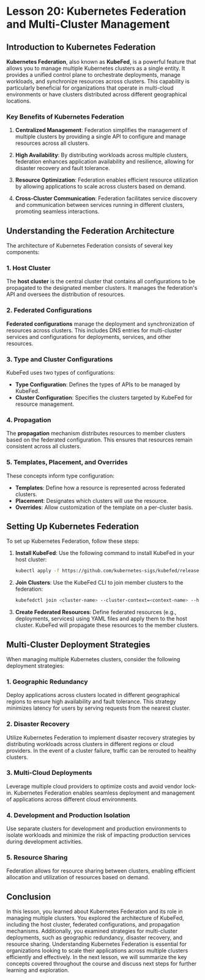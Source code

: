 # Lesson 20: Kubernetes Federation and Multi-Cluster Management

## Introduction to Kubernetes Federation

**Kubernetes Federation**, also known as **KubeFed**, is a powerful feature that allows you to manage multiple Kubernetes clusters as a single entity. It provides a unified control plane to orchestrate deployments, manage workloads, and synchronize resources across clusters. This capability is particularly beneficial for organizations that operate in multi-cloud environments or have clusters distributed across different geographical locations.

### Key Benefits of Kubernetes Federation

1. **Centralized Management**: Federation simplifies the management of multiple clusters by providing a single API to configure and manage resources across all clusters.

2. **High Availability**: By distributing workloads across multiple clusters, federation enhances application availability and resilience, allowing for disaster recovery and fault tolerance.

3. **Resource Optimization**: Federation enables efficient resource utilization by allowing applications to scale across clusters based on demand.

4. **Cross-Cluster Communication**: Federation facilitates service discovery and communication between services running in different clusters, promoting seamless interactions.

## Understanding the Federation Architecture

The architecture of Kubernetes Federation consists of several key components:

### 1. Host Cluster

The **host cluster** is the central cluster that contains all configurations to be propagated to the designated member clusters. It manages the federation's API and oversees the distribution of resources.

### 2. Federated Configurations

**Federated configurations** manage the deployment and synchronization of resources across clusters. This includes DNS entries for multi-cluster services and configurations for deployments, services, and other resources.

### 3. Type and Cluster Configurations

KubeFed uses two types of configurations:

- **Type Configuration**: Defines the types of APIs to be managed by KubeFed.
- **Cluster Configuration**: Specifies the clusters targeted by KubeFed for resource management.

### 4. Propagation

The **propagation** mechanism distributes resources to member clusters based on the federated configuration. This ensures that resources remain consistent across all clusters.

### 5. Templates, Placement, and Overrides

These concepts inform type configuration:

- **Templates**: Define how a resource is represented across federated clusters.
- **Placement**: Designates which clusters will use the resource.
- **Overrides**: Allow customization of the template on a per-cluster basis.

## Setting Up Kubernetes Federation

To set up Kubernetes Federation, follow these steps:

1. **Install KubeFed**: Use the following command to install KubeFed in your host cluster:

   ```bash
   kubectl apply -f https://github.com/kubernetes-sigs/kubefed/releases/latest/download/kubefed.yaml
   ```

2. **Join Clusters**: Use the KubeFed CLI to join member clusters to the federation:

   ```bash
   kubefedctl join <cluster-name> --cluster-context=<context-name> --host-cluster-context=<host-context>
   ```

3. **Create Federated Resources**: Define federated resources (e.g., deployments, services) using YAML files and apply them to the host cluster. KubeFed will propagate these resources to the member clusters.

## Multi-Cluster Deployment Strategies

When managing multiple Kubernetes clusters, consider the following deployment strategies:

### 1. Geographic Redundancy

Deploy applications across clusters located in different geographical regions to ensure high availability and fault tolerance. This strategy minimizes latency for users by serving requests from the nearest cluster.

### 2. Disaster Recovery

Utilize Kubernetes Federation to implement disaster recovery strategies by distributing workloads across clusters in different regions or cloud providers. In the event of a cluster failure, traffic can be rerouted to healthy clusters.

### 3. Multi-Cloud Deployments

Leverage multiple cloud providers to optimize costs and avoid vendor lock-in. Kubernetes Federation enables seamless deployment and management of applications across different cloud environments.

### 4. Development and Production Isolation

Use separate clusters for development and production environments to isolate workloads and minimize the risk of impacting production services during development activities.

### 5. Resource Sharing

Federation allows for resource sharing between clusters, enabling efficient allocation and utilization of resources based on demand.

## Conclusion

In this lesson, you learned about Kubernetes Federation and its role in managing multiple clusters. You explored the architecture of KubeFed, including the host cluster, federated configurations, and propagation mechanisms. Additionally, you examined strategies for multi-cluster deployments, such as geographic redundancy, disaster recovery, and resource sharing. Understanding Kubernetes Federation is essential for organizations looking to scale their applications across multiple clusters efficiently and effectively. In the next lesson, we will summarize the key concepts covered throughout the course and discuss next steps for further learning and exploration.

